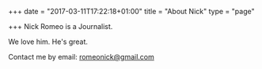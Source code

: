 +++
date = "2017-03-11T17:22:18+01:00"
title = "About Nick"
type = "page"

+++
Nick Romeo is a Journalist.

We love him. He's great.

Contact me by email: romeonick@gmail.com